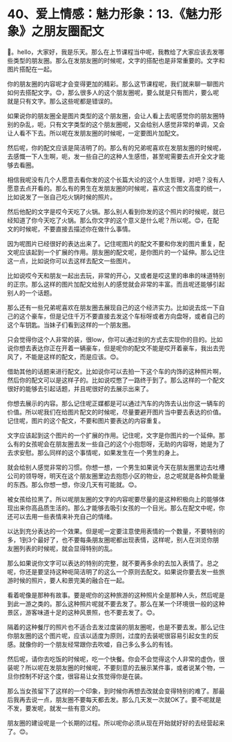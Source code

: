 # 40、爱上情感：魅力形象：13.《魅力形象》之朋友圈配文

🎼。hello，大家好，我是乐天。那么在上节课程当中呢，我教给了大家应该去发哪些类型的朋友圈。那么在发朋友圈的时候呢，文字的搭配也是非常重要的。文字和图片搭配在一起。

你的朋友圈的内容呢才会变得更加的精彩。那么这节课程呢，我们就来聊一聊图片如何去搭配文字。😊，那么很多人的这个朋友圈呢，要么就是只有图片，要么呢就是只有文字。那么这些呢都是错误的。

如果说你的朋友圈全是图片类型的这个朋友圈，会让人看上去呢感觉你的朋友圈特别的杂乱，呃，只有文字类型的这个朋友圈呢，又会给别人感觉非常的单调，又会让人看不下去。所以呢在发朋友圈的时候呢，一定要图片加配文。

然后呢，你的配文应该是简洁明了的。那么有的兄弟呢喜欢在发朋友圈的时候呢，去感慨一下人生啊，呃，发一些自己的这种人生感悟，甚至呢需要去点开全文才能够去看圈。

相信我呢没有几个人愿意去看你发的这个长篇大论的这个人生哲理，对吧？没有人愿意去点开看的。那么有的男生在发朋友圈的时候呢，喜欢这个图文高度的统一，比如说发了一张自己吃火锅时候的照片。

然后他配的文字是哎今天吃了火锅。那么别人看到你发的这个照片的时候呢，就已经知道了你今天吃了火锅。那么你文字的这个意义是什么呢？所以呢。😊，在配文的时候呢，不要直接去描述你在做什么事情。

因为呢图片已经很好的表达出来了。记住呢图片的配文不要和你发的图片重复，配文呢应该起到一个扩展的作用。朋友圈的配文呢，是你图片的一个延伸。那么记住这一点，比如说你可以去这样去配文一些图片。

比如说哎今天和朋友一起出去玩，非常的开心，又或者是哎这里的串串的味道特别的正宗。那么这样的图片加配文给别人的感觉就会非常的丰富。而且呢还能够引起别人的一个话题。

那么还有一些兄弟呢喜欢在朋友圈去展现自己的这个经济实力。比如说去炫一下自己的这个豪车，但是记住千万不要直接去发这个车标呀或者方向盘呀，或者自己的这个车钥匙。当妹子们看到这样的一个朋友圈。

只会觉得你这个人非常的装，很low，你可以通过别的方式去实现你的目的。比如说你想去表达你正在开着一辆豪车，但是呢你的配文不能是哎开着豪车，我出去兜风了，不能是这样的配文，而是应该。😊。

借助其他的话题来进行配文。比如说你可以去拍一下这个车的内饰的这种照片啊，然后你的配文可以是这样子的。比如说哎憋了一路终于到了。那么这样的一个配文很好的能够去引起话题，并且呢很好的去展示出来了。

你想去展示的内容。那么记住呢正媒都是可以通过汽车的内饰去认出你这一辆车的价值。所以呢我们在给图片配文的时候呢，尽量要避开图片当中要去表达的价值。记住呢，图片的这个配文，不要和图片要表达的内容重复。

文字应该起到这个图片的一个扩展的作用。记住呢，文字是你图片的一个延伸。那么有的女孩呢会在朋友圈去发一些自己的这个小抱怨呀，无助的内容呀，她是为了去求安慰。那么同样的这个事情呢，如果发生在一个男生的身上。

就会给别人感觉非常的习惯。你想一想，一个男生如果说今天在朋友圈里边去吐槽公司的领导呀，明天在这个朋友圈里边去抱怨小区的物业，总之呢就是各种负能量的东西。那么你想一想，你没几天有可能就。😊。

被女孩给拉黑了。所以呢朋友圈的文字的内容呢要尽量的是这种积极向上的能够体现出来你高品质生活的。那么才能够去吸引女孩的一个目光。那么在配文中呢，你还可以去用一些表情来补充自己的情绪。

以达到充分表达的一个效果。但是呢一定要注意使用表情的一个数量，不要特别的多，1到3个最好了，也不要每条朋友圈呢都出现表情，这样呢，别人在浏览你朋友圈列表的时候呢，就会显得特别的乱。

那么如果说你文字可以表达的特别的完整，就不要再多余的去加入表情了。总之呢，你还是要坚持这种呃简洁明了的这么一个原则去配文。如果说你要去发一些旅游时候的照片，要人和景完美的融合在一起。

看着呢像是那种有故事。要是呢你的这种旅游的这种照片全是那种人头，然后呢是到此一游之类的。那么这种照片呢就不要去发了。那么在某一个环境很一般的这种景区，游客味道十足的这种风景照，也不要去发了。😊。

隔着的这种餐厅的照片也不适合去发过度装的朋友圈呢，也是不要去发。那么记住你朋友圈的这个图片呢，应该以适度为原则，过度的去装呢很容易引起女生的反感。就像你的一个朋友经常跟你去吹嘘，自己多么多么的有钱。

然后呢，请你去吃饭的时候呢，吃一个快餐。你会不会觉得这个人非常的虚伪，很装呢？所以呢在发朋友圈的时候呢，不要刻意的去展示某件事，或者说某个物，一旦你控制不好这个度，很容易让女孩觉得你是在装。

那么当女孩留下了这样的一个印象，到时候你再想去改就会变得特别的难了。那最后我再去说一点，朋友圈不要每天都去发。那么几天发一次就OK了。要不呢就是不发，要发呢，就发一些有意义的。

朋友圈的建设呢是一个长期的过程。所以呢你必须从现在开始就好好的去经营起来了。😊。